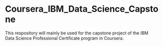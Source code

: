 # Coursera_IBM_Data_Science_Capstone
This respository will mainly be used for the capstone project of the IBM Data Science Professional Certificate program in Coursera.
